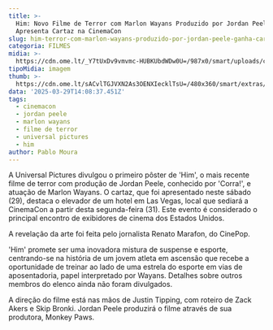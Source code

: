 ```yaml
---
title: >-
  Him: Novo Filme de Terror com Marlon Wayans Produzido por Jordan Peele
  Apresenta Cartaz na CinemaCon
slug: him-terror-com-marlon-wayans-produzido-por-jordan-peele-ganha-cartaz
categoria: FILMES
midia: >-
  https://cdn.ome.lt/_Y7tUxDv9vmvmc-HUBKUbdWDw0U=/987x0/smart/uploads/conteudo/fotos/jordanpeele_8jvJlwN.jpg
tipoMidia: imagem
thumb: >-
  https://cdn.ome.lt/sACvlTGJVXN2As3OENXIecklTsU=/480x360/smart/extras/conteudos/jordanpeele_X9AxSjI.jpg
data: '2025-03-29T14:08:37.451Z'
tags:
  - cinemacon
  - jordan peele
  - marlon wayans
  - filme de terror
  - universal pictures
  - him
author: Pablo Moura
---
```


A Universal Pictures divulgou o primeiro pôster de 'Him', o mais recente filme de terror com produção de Jordan Peele, conhecido por 'Corra!', e atuação de Marlon Wayans. O cartaz, que foi apresentado neste sábado (29), destaca o elevador de um hotel em Las Vegas, local que sediará a CinemaCon a partir desta segunda-feira (31). Este evento é considerado o principal encontro de exibidores de cinema dos Estados Unidos.

A revelação da arte foi feita pelo jornalista Renato Marafon, do CinePop.

'Him' promete ser uma inovadora mistura de suspense e esporte, centrando-se na história de um jovem atleta em ascensão que recebe a oportunidade de treinar ao lado de uma estrela do esporte em vias de aposentadoria, papel interpretado por Wayans. Detalhes sobre outros membros do elenco ainda não foram divulgados.

A direção do filme está nas mãos de Justin Tipping, com roteiro de Zack Akers e Skip Bronki. Jordan Peele produzirá o filme através de sua produtora, Monkey Paws.

